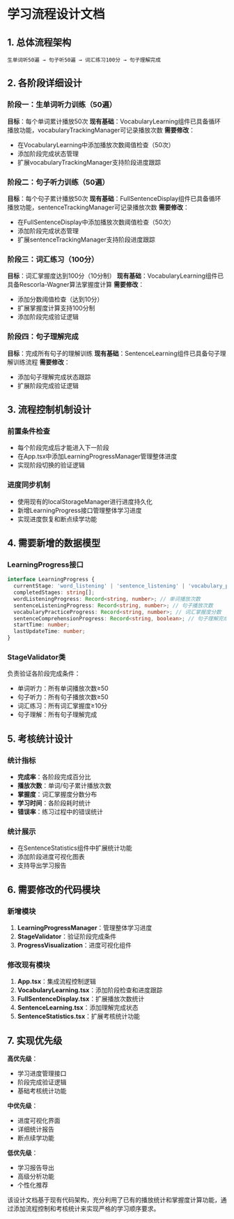 # 学习流程设计文档

## 1. 总体流程架构
```
生单词听50遍 → 句子听50遍 → 词汇练习100分 → 句子理解完成
```

## 2. 各阶段详细设计

### 阶段一：生单词听力训练（50遍）
**目标**：每个单词累计播放50次
**现有基础**：VocabularyLearning组件已具备循环播放功能，vocabularyTrackingManager可记录播放次数
**需要修改**：
- 在VocabularyLearning中添加播放次数阈值检查（50次）
- 添加阶段完成状态管理
- 扩展vocabularyTrackingManager支持阶段进度跟踪

### 阶段二：句子听力训练（50遍）
**目标**：每个句子累计播放50次
**现有基础**：FullSentenceDisplay组件已具备循环播放功能，sentenceTrackingManager可记录播放次数
**需要修改**：
- 在FullSentenceDisplay中添加播放次数阈值检查（50次）
- 添加阶段完成状态管理
- 扩展sentenceTrackingManager支持阶段进度跟踪

### 阶段三：词汇练习（100分）
**目标**：词汇掌握度达到100分（10分制）
**现有基础**：VocabularyLearning组件已具备Rescorla-Wagner算法掌握度计算
**需要修改**：
- 添加分数阈值检查（达到10分）
- 扩展掌握度计算支持100分制
- 添加阶段完成验证逻辑

### 阶段四：句子理解完成
**目标**：完成所有句子的理解训练
**现有基础**：SentenceLearning组件已具备句子理解训练流程
**需要修改**：
- 添加句子理解完成状态跟踪
- 扩展阶段完成验证逻辑

## 3. 流程控制机制设计

### 前置条件检查
- 每个阶段完成后才能进入下一阶段
- 在App.tsx中添加LearningProgressManager管理整体进度
- 实现阶段切换的验证逻辑

### 进度同步机制
- 使用现有的localStorageManager进行进度持久化
- 新增LearningProgress接口管理整体学习进度
- 实现进度恢复和断点续学功能

## 4. 需要新增的数据模型

### LearningProgress接口
```typescript
interface LearningProgress {
  currentStage: 'word_listening' | 'sentence_listening' | 'vocabulary_practice' | 'sentence_comprehension';
  completedStages: string[];
  wordListeningProgress: Record<string, number>; // 单词播放次数
  sentenceListeningProgress: Record<string, number>; // 句子播放次数
  vocabularyPracticeProgress: Record<string, number>; // 词汇掌握度分数
  sentenceComprehensionProgress: Record<string, boolean>; // 句子理解完成状态
  startTime: number;
  lastUpdateTime: number;
}
```

### StageValidator类
负责验证各阶段完成条件：
- 单词听力：所有单词播放次数≥50
- 句子听力：所有句子播放次数≥50  
- 词汇练习：所有词汇掌握度≥10分
- 句子理解：所有句子理解完成

## 5. 考核统计设计

### 统计指标
- **完成率**：各阶段完成百分比
- **播放次数**：单词/句子累计播放次数
- **掌握度**：词汇掌握度分数分布
- **学习时间**：各阶段耗时统计
- **错误率**：练习过程中的错误统计

### 统计展示
- 在SentenceStatistics组件中扩展统计功能
- 添加阶段进度可视化图表
- 支持导出学习报告

## 6. 需要修改的代码模块

### 新增模块
1. **LearningProgressManager**：管理整体学习进度
2. **StageValidator**：验证阶段完成条件
3. **ProgressVisualization**：进度可视化组件

### 修改现有模块
1. **App.tsx**：集成流程控制逻辑
2. **VocabularyLearning.tsx**：添加阶段检查和进度跟踪
3. **FullSentenceDisplay.tsx**：扩展播放次数统计
4. **SentenceLearning.tsx**：添加理解完成状态
5. **SentenceStatistics.tsx**：扩展考核统计功能

## 7. 实现优先级

**高优先级**：
- 学习进度管理接口
- 阶段完成验证逻辑
- 基础考核统计功能

**中优先级**：
- 进度可视化界面
- 详细统计报告
- 断点续学功能

**低优先级**：
- 学习报告导出
- 高级分析功能
- 个性化推荐

该设计文档基于现有代码架构，充分利用了已有的播放统计和掌握度计算功能，通过添加流程控制和考核统计来实现严格的学习顺序要求。